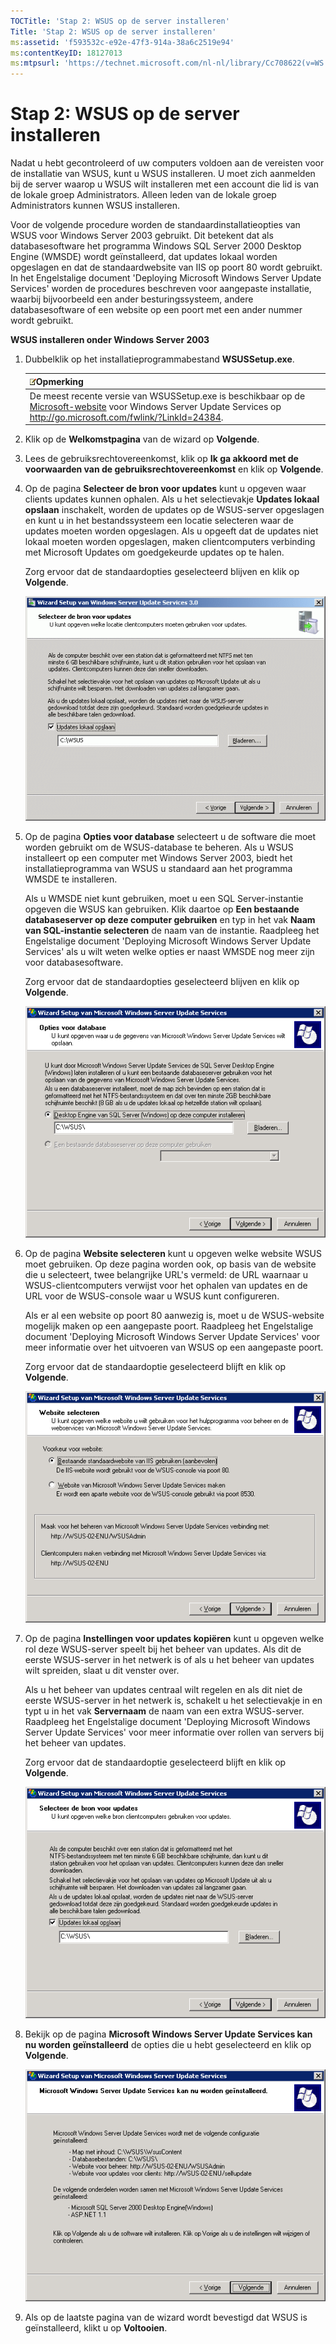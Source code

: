 ```yaml
---
TOCTitle: 'Stap 2: WSUS op de server installeren'
Title: 'Stap 2: WSUS op de server installeren'
ms:assetid: 'f593532c-e92e-47f3-914a-38a6c2519e94'
ms:contentKeyID: 18127013
ms:mtpsurl: 'https://technet.microsoft.com/nl-nl/library/Cc708622(v=WS.10)'
---
```


Stap 2: WSUS op de server installeren
=====================================

Nadat u hebt gecontroleerd of uw computers voldoen aan de vereisten voor de installatie van WSUS, kunt u WSUS installeren. U moet zich aanmelden bij de server waarop u WSUS wilt installeren met een account die lid is van de lokale groep Administrators. Alleen leden van de lokale groep Administrators kunnen WSUS installeren.

Voor de volgende procedure worden de standaardinstallatieopties van WSUS voor Windows Server 2003 gebruikt. Dit betekent dat als databasesoftware het programma Windows SQL Server 2000 Desktop Engine (WMSDE) wordt geïnstalleerd, dat updates lokaal worden opgeslagen en dat de standaardwebsite van IIS op poort 80 wordt gebruikt. In het Engelstalige document 'Deploying Microsoft Windows Server Update Services' worden de procedures beschreven voor aangepaste installatie, waarbij bijvoorbeeld een ander besturingssysteem, andere databasesoftware of een website op een poort met een ander nummer wordt gebruikt.

**WSUS installeren onder Windows Server 2003**
1.  Dubbelklik op het installatieprogrammabestand **WSUSSetup.exe**.

    | ![](images/Cc708622.note(WS.10).gif)Opmerking                                                                                                                                            |
    |-----------------------------------------------------------------------------------------------------------------------------------------------------------------------------------------------------------------------|
    | De meest recente versie van WSUSSetup.exe is beschikbaar op de [Microsoft-website](http://go.microsoft.com/fwlink/?linkid=47374) voor Windows Server Update Services op http://go.microsoft.com/fwlink/?LinkId=24384. |

2.  Klik op de **Welkomstpagina** van de wizard op **Volgende**.

3.  Lees de gebruiksrechtovereenkomst, klik op **Ik ga akkoord met de voorwaarden van de gebruiksrechtovereenkomst** en klik op **Volgende**.

4.  Op de pagina **Selecteer de bron voor updates** kunt u opgeven waar clients updates kunnen ophalen. Als u het selectievakje **Updates lokaal opslaan** inschakelt, worden de updates op de WSUS-server opgeslagen en kunt u in het bestandssysteem een locatie selecteren waar de updates moeten worden opgeslagen. Als u opgeeft dat de updates niet lokaal moeten worden opgeslagen, maken clientcomputers verbinding met Microsoft Updates om goedgekeurde updates op te halen.

    Zorg ervoor dat de standaardopties geselecteerd blijven en klik op **Volgende**.

    ![](images/Cc708622.fa6ac6a6-6814-4b7e-96e8-e08af5e534b8(WS.10).gif)

5.  Op de pagina **Opties voor database** selecteert u de software die moet worden gebruikt om de WSUS-database te beheren. Als u WSUS installeert op een computer met Windows Server 2003, biedt het installatieprogramma van WSUS u standaard aan het programma WMSDE te installeren.

    Als u WMSDE niet kunt gebruiken, moet u een SQL Server-instantie opgeven die WSUS kan gebruiken. Klik daartoe op **Een bestaande databaseserver op deze computer gebruiken** en typ in het vak **Naam van SQL-instantie selecteren** de naam van de instantie. Raadpleeg het Engelstalige document 'Deploying Microsoft Windows Server Update Services' als u wilt weten welke opties er naast WMSDE nog meer zijn voor databasesoftware.

    Zorg ervoor dat de standaardopties geselecteerd blijven en klik op **Volgende**.

    ![](images/Cc708622.bc0b73ad-b338-437c-a3c7-0299e819840d(WS.10).gif)

6.  Op de pagina **Website selecteren** kunt u opgeven welke website WSUS moet gebruiken. Op deze pagina worden ook, op basis van de website die u selecteert, twee belangrijke URL's vermeld: de URL waarnaar u WSUS-clientcomputers verwijst voor het ophalen van updates en de URL voor de WSUS-console waar u WSUS kunt configureren.

    Als er al een website op poort 80 aanwezig is, moet u de WSUS-website mogelijk maken op een aangepaste poort. Raadpleeg het Engelstalige document 'Deploying Microsoft Windows Server Update Services' voor meer informatie over het uitvoeren van WSUS op een aangepaste poort.

    Zorg ervoor dat de standaardoptie geselecteerd blijft en klik op **Volgende**.

    ![](images/Cc708622.64ed7643-a050-4f54-bf9f-04cf7931adc0(WS.10).gif)

7.  Op de pagina **Instellingen voor updates kopiëren** kunt u opgeven welke rol deze WSUS-server speelt bij het beheer van updates. Als dit de eerste WSUS-server in het netwerk is of als u het beheer van updates wilt spreiden, slaat u dit venster over.

    Als u het beheer van updates centraal wilt regelen en als dit niet de eerste WSUS-server in het netwerk is, schakelt u het selectievakje in en typt u in het vak **Servernaam** de naam van een extra WSUS-server. Raadpleeg het Engelstalige document 'Deploying Microsoft Windows Server Update Services' voor meer informatie over rollen van servers bij het beheer van updates.

    Zorg ervoor dat de standaardoptie geselecteerd blijft en klik op **Volgende**.

    ![](images/Cc708622.f26e09d5-983c-418d-8511-8960850403ef(WS.10).gif)

8.  Bekijk op de pagina **Microsoft Windows Server Update Services kan nu worden geïnstalleerd** de opties die u hebt geselecteerd en klik op **Volgende**.

    ![](images/Cc708622.20de7d09-3d30-4867-9253-6f353dd1923d(WS.10).gif)

9.  Als op de laatste pagina van de wizard wordt bevestigd dat WSUS is geïnstalleerd, klikt u op **Voltooien**.
